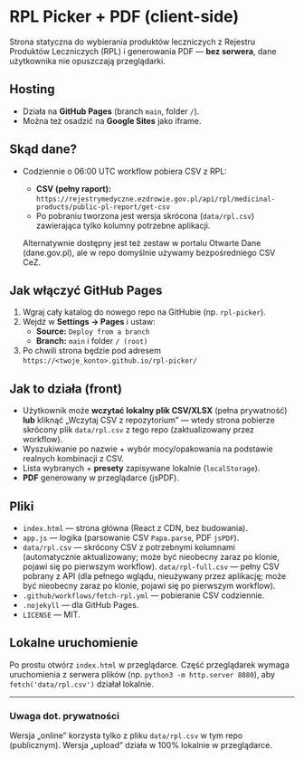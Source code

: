 # RPL Picker + PDF (client-side)

Strona statyczna do wybierania produktów leczniczych z Rejestru Produktów Leczniczych (RPL) i generowania PDF — **bez serwera**, dane użytkownika nie opuszczają przeglądarki.

## Hosting
- Działa na **GitHub Pages** (branch `main`, folder `/`).
- Można też osadzić na **Google Sites** jako iframe.


## Skąd dane?
- Codziennie o 06:00 UTC workflow pobiera CSV z RPL:
  - **CSV (pełny raport):**
    `https://rejestrymedyczne.ezdrowie.gov.pl/api/rpl/medicinal-products/public-pl-report/get-csv`
  - Po pobraniu tworzona jest wersja skrócona (`data/rpl.csv`) zawierająca tylko kolumny potrzebne aplikacji.

  Alternatywnie dostępny jest też zestaw w portalu Otwarte Dane (dane.gov.pl), ale w repo domyślnie używamy bezpośredniego CSV CeZ.

## Jak włączyć GitHub Pages
1. Wgraj cały katalog do nowego repo na GitHubie (np. `rpl-picker`).  
2. Wejdź w **Settings → Pages** i ustaw:
   - **Source:** `Deploy from a branch`
   - **Branch:** `main` i folder `/ (root)`
3. Po chwili strona będzie pod adresem `https://<twoje_konto>.github.io/rpl-picker/`

## Jak to działa (front)
- Użytkownik może **wczytać lokalny plik CSV/XLSX** (pełna prywatność) **lub** kliknąć „Wczytaj CSV z repozytorium” — wtedy strona pobierze skrócony plik `data/rpl.csv` z tego repo (zaktualizowany przez workflow).
- Wyszukiwanie po nazwie + wybór mocy/opakowania na podstawie realnych kombinacji z CSV.
- Lista wybranych + **presety** zapisywane lokalnie (`localStorage`).
- **PDF** generowany w przeglądarce (jsPDF).

## Pliki
- `index.html` — strona główna (React z CDN, bez budowania).
- `app.js` — logika (parsowanie CSV `Papa.parse`, PDF `jsPDF`).
- `data/rpl.csv` — skrócony CSV z potrzebnymi kolumnami (automatycznie aktualizowany; może być nieobecny zaraz po klonie, pojawi się po pierwszym workflow).
`data/rpl-full.csv` — pełny CSV pobrany z API (dla pełnego wglądu, nieużywany przez aplikację; może być nieobecny zaraz po klonie, pojawi się po pierwszym workflow).
- `.github/workflows/fetch-rpl.yml` — pobieranie CSV codziennie.
- `.nojekyll` — dla GitHub Pages.
- `LICENSE` — MIT.

## Lokalne uruchomienie
Po prostu otwórz `index.html` w przeglądarce. Część przeglądarek wymaga uruchomienia z serwera plików (np. `python3 -m http.server 8080`), aby `fetch('data/rpl.csv')` działał lokalnie.

---

### Uwaga dot. prywatności
Wersja „online” korzysta tylko z pliku `data/rpl.csv` w tym repo (publicznym). Wersja „upload” działa w 100% lokalnie w przeglądarce.
